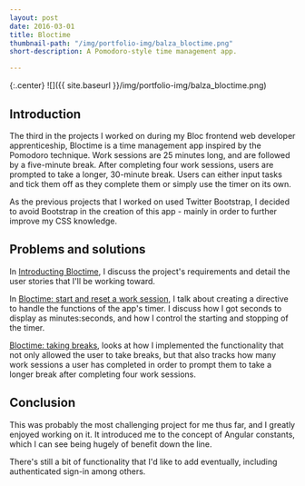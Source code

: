 ```yaml
---
layout: post
date: 2016-03-01
title: Bloctime
thumbnail-path: "/img/portfolio-img/balza_bloctime.png"
short-description: A Pomodoro-style time management app.

---
```


{:.center}
![]({{ site.baseurl }}/img/portfolio-img/balza_bloctime.png)

## Introduction

The third in the projects I worked on during my Bloc frontend web developer apprenticeship, Bloctime is a time management app inspired by the Pomodoro technique. Work sessions are 25 minutes long, and are followed by a five-minute break. After completing four work sessions, users are prompted to take a longer, 30-minute break. Users can either input tasks and tick them off as they complete them or simply use the timer on its own.

As the previous projects that I worked on used Twitter Bootstrap, I decided to avoid Bootstrap in the creation of this app - mainly in order to further improve my CSS knowledge.

## Problems and solutions

In [Introducting Bloctime](https://brookebalza.wordpress.com/2015/11/23/introducting-bloctime/), I discuss the project's requirements and detail the user stories that I'll be working toward.

In [Bloctime: start and reset a work session](https://brookebalza.wordpress.com/2015/11/30/bloctime-start-and-reset-a-work-session/), I talk about creating a directive to handle the functions of the app's timer. I discuss how I got seconds to display as minutes:seconds, and how I control the starting and stopping of the timer.

[Bloctime: taking breaks](https://brookebalza.wordpress.com/2015/12/07/bloctime-taking-breaks/), looks at how I implemented the functionality that not only allowed the user to take breaks, but that also tracks how many work sessions a user has completed in order to prompt them to take a longer break after completing four work sessions.

## Conclusion

This was probably the most challenging project for me thus far, and I greatly enjoyed working on it. It introduced me to the concept of Angular constants, which I can see being hugely of benefit down the line. 

There's still a bit of functionality that I'd like to add eventually, including authenticated sign-in among others.